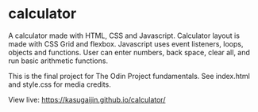 # calculator

A calculator made with HTML, CSS and Javascript. 
Calculator layout is made with CSS Grid and flexbox. 
Javascript uses event listeners, loops, objects and functions.
User can enter numbers, back space, clear all, and run basic arithmetic functions.

This is the final project for The Odin Project fundamentals.
See index.html and style.css for media credits.  

View live: https://kasugaijin.github.io/calculator/
